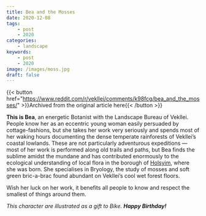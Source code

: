 ```yaml
---
title: Bea and the Mosses
date: 2020-12-08
tags:
    - post
    - 2020
categories:
    - landscape
keywords:
    - post
    - 2020
image: /images/moss.jpg
draft: false
---
```

{{< button href="https://www.reddit.com/r/vekllei/comments/k98fcg/bea_and_the_mosses/" >}}Archived from the original article here{{< /button >}}

**This is Bea**, an energetic Botanist with the Landscape Bureau of Vekllei. People know her as an eccentric young woman easily persuaded by cottage-fashions, but she takes her work very seriously and spends most of her waking hours documenting the dense temperate rainforests of Vekllei’s coastal lowlands. These are not particularly adventurous expeditions — most of her work is performed along old trails and paths, but Bea finds the sublime amidst the mundane and has contributed enormously to the ecological understanding of local flora in the borough of [Holsyim](/millmint/vekllei/boroughs/holsyim), where she was born. She specialises in Bryology, the study of mosses and soft green bric-a-brac found abundant on Vekllei’s cool wet forest floors.

Wish her luck on her work, it benefits all people to know and respect the smallest of things around them.

*This character are illustrated as a gift to Bike.* ***Happy Birthday!***
